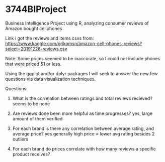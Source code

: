 # 3744BIProject
Business Intelligence Project using R, analyzing consumer reviews of Amazon bought cellphones


Link i got the reviews and items csvs from:
https://www.kaggle.com/grikomsn/amazon-cell-phones-reviews?select=20191226-reviews.csv

Note: Some prices seemed to be inaccurate, so I could not include phones that were priced $1 or less.

Using the ggplot and/or dplyr packages I will seek to answer the new few questions 
via data visualization techniques.


Questions:

1. What is the correlation between ratings and total reviews recieved?
seems to be none

2. Are reviews done been more helpful as time progresses?
yes, large amount of them verified

3. For each brand is there any correlation between average rating, and average price?
yes generally high price = lower avg rating besides 2 outliers

4. For each brand do prices correlate with how many reviews a specific product receives?
